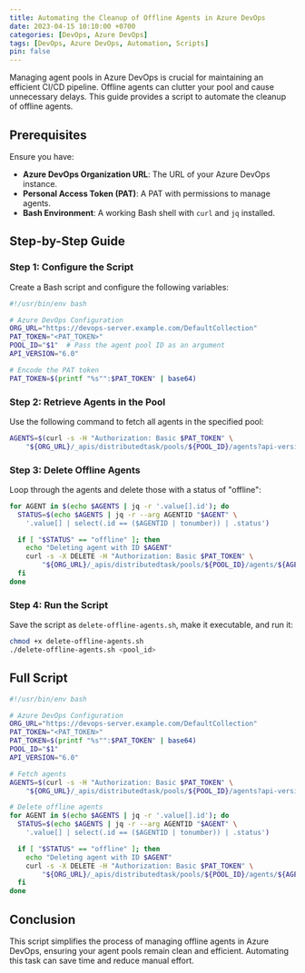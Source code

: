 ```yaml
---
title: Automating the Cleanup of Offline Agents in Azure DevOps
date: 2023-04-15 10:10:00 +0700
categories: [DevOps, Azure DevOps]
tags: [DevOps, Azure DevOps, Automation, Scripts]
pin: false
---
```


Managing agent pools in Azure DevOps is crucial for maintaining an efficient CI/CD pipeline. Offline agents can clutter your pool and cause unnecessary delays. This guide provides a script to automate the cleanup of offline agents.

## Prerequisites

Ensure you have:

- **Azure DevOps Organization URL**: The URL of your Azure DevOps instance.
- **Personal Access Token (PAT)**: A PAT with permissions to manage agents.
- **Bash Environment**: A working Bash shell with `curl` and `jq` installed.

## Step-by-Step Guide

### Step 1: Configure the Script

Create a Bash script and configure the following variables:

```bash
#!/usr/bin/env bash

# Azure DevOps Configuration
ORG_URL="https://devops-server.example.com/DefaultCollection"
PAT_TOKEN="<PAT_TOKEN>"
POOL_ID="$1"  # Pass the agent pool ID as an argument
API_VERSION="6.0"

# Encode the PAT token
PAT_TOKEN=$(printf "%s"":$PAT_TOKEN" | base64)
```

### Step 2: Retrieve Agents in the Pool

Use the following command to fetch all agents in the specified pool:

```bash
AGENTS=$(curl -s -H "Authorization: Basic $PAT_TOKEN" \
    "${ORG_URL}/_apis/distributedtask/pools/${POOL_ID}/agents?api-version=${API_VERSION}")
```

### Step 3: Delete Offline Agents

Loop through the agents and delete those with a status of "offline":

```bash
for AGENT in $(echo $AGENTS | jq -r '.value[].id'); do
  STATUS=$(echo $AGENTS | jq -r --arg AGENTID "$AGENT" \
    '.value[] | select(.id == ($AGENTID | tonumber)) | .status')

  if [ "$STATUS" == "offline" ]; then
    echo "Deleting agent with ID $AGENT"
    curl -s -X DELETE -H "Authorization: Basic $PAT_TOKEN" \
        "${ORG_URL}/_apis/distributedtask/pools/${POOL_ID}/agents/${AGENT}?api-version=${API_VERSION}"
  fi
done
```

### Step 4: Run the Script

Save the script as `delete-offline-agents.sh`, make it executable, and run it:

```bash
chmod +x delete-offline-agents.sh
./delete-offline-agents.sh <pool_id>
```

## Full Script

```bash
#!/usr/bin/env bash

# Azure DevOps Configuration
ORG_URL="https://devops-server.example.com/DefaultCollection"
PAT_TOKEN="<PAT_TOKEN>"
PAT_TOKEN=$(printf "%s"":$PAT_TOKEN" | base64)
POOL_ID="$1"
API_VERSION="6.0"

# Fetch agents
AGENTS=$(curl -s -H "Authorization: Basic $PAT_TOKEN" \
    "${ORG_URL}/_apis/distributedtask/pools/${POOL_ID}/agents?api-version=${API_VERSION}")

# Delete offline agents
for AGENT in $(echo $AGENTS | jq -r '.value[].id'); do
  STATUS=$(echo $AGENTS | jq -r --arg AGENTID "$AGENT" \
    '.value[] | select(.id == ($AGENTID | tonumber)) | .status')

  if [ "$STATUS" == "offline" ]; then
    echo "Deleting agent with ID $AGENT"
    curl -s -X DELETE -H "Authorization: Basic $PAT_TOKEN" \
        "${ORG_URL}/_apis/distributedtask/pools/${POOL_ID}/agents/${AGENT}?api-version=${API_VERSION}"
  fi
done
```

## Conclusion

This script simplifies the process of managing offline agents in Azure DevOps, ensuring your agent pools remain clean and efficient. Automating this task can save time and reduce manual effort.
